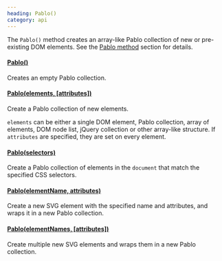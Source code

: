 ```yaml
--- 
heading: Pablo()
category: api
---
```


The `Pablo()` method creates an array-like Pablo collection of new or pre-existing DOM elements. See the [Pablo method](/api/pablo/) section for details.


#### [Pablo()](/api/pablo/)

Creates an empty Pablo collection.


#### [Pablo(elements, [attributes])](/api/pablo/)

Create a Pablo collection of new elements.

`elements` can be either a single DOM element, Pablo collection, array of elements, DOM node list, jQuery collection or other array-like structure. If `attributes` are specified, they are set on every element.


#### [Pablo(selectors)](/api/pablo/#pablo-04)

Create a Pablo collection of elements in the `document` that match the specified CSS selectors.


#### [Pablo(elementName, attributes)](/api/pablo/#pablo-05)

Create a new SVG element with the specified name and attributes, and wraps it in a new Pablo collection.

#### [Pablo(elementNames, [attributes])](/api/pablo/#pablo-06)

Create multiple new SVG elements and wraps them in a new Pablo collection.
